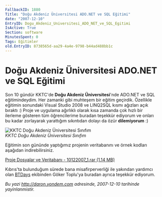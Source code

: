 ```yaml
---
FallbackID: 1880
Title: "Doğu Akdeniz Üniversitesi ADO.NET ve SQL Eğitimi"
date: "2007-12-10"
EntryID: Dogu_Akdeniz_Universitesi_ADO_NET_ve_SQL_Egitimi
IsActive: True
Section: software
MinutesSpent: 0
Tags: Eğitimler
old.EntryID: 8738565d-aa29-4a4e-9798-b44ad488bb1c
---
```

# Doğu Akdeniz Üniversitesi ADO.NET ve SQL Eğitimi
Son 10 gündür KKTC'de **Doğu Akdeniz Üniversitesi**'nde ADO.NET ve SQL
eğitimindeydim. Her zamanki gibi muhteşem bir eğitim geçirdik. Özellikle
eğitimin sonundaki Visual Studio 2008 ve LINQ2SQL kısmı ağızları açık
bıraktı :) Proje ve uygulama ağırlıklı olarak kısa zamanda çok hızlı bir
ilerleme gösteren tüm öğrencilerime buradan teşekkür ediyorum ve onları
bu kadar zorlayarak yarattığım sıkıntıdan dolayı da özür **dilemiyorum**
:)

![KKTC Doğu Akdeniz Üniversitesi
Sınıfım](media/Dogu_Akdeniz_Universitesi_ADO_NET_ve_SQL_Egitimi/10122007_2.jpg)\
*KKTC Doğu Akdeniz Üniversitesi Sınıfım*

Eğitimin son gününde yaptığımız projenin veritabanını ve örnek kodları
aşağıdan indirebilirsiniz.

[Proje Dosyalar ve Veritabanı - 10122007\_1.rar (1.14
MB)](media/Dogu_Akdeniz_Universitesi_ADO_NET_ve_SQL_Egitimi/10122007_1.rar)

Kıbrıs'ta bulunduğum sürede bana misafirperverliği ile yakından yardımcı
olan [BTDays](http://www.btdays.com/) ekibinden Göker Toplu'ya buradan
ayrıca teşekkür ediyorum.



*Bu yazi http://daron.yondem.com adresinde, 2007-12-10 tarihinde yayinlanmistir.*
